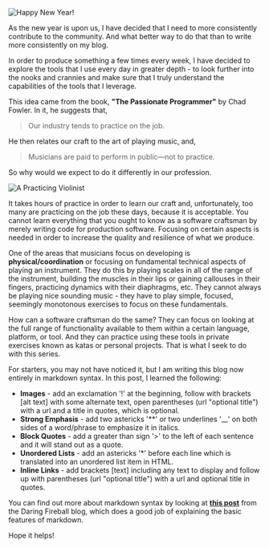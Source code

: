 ![](https://raw2.github.com/toddmeinershagen/Blog.Posts/master/images/happy_new_year_banner.jpg "Happy New Year!")

As the new year is upon us, I have decided that I need to more consistently contribute to the community.  And what better way to do that than to write more consistently on my blog. 

In order to produce something a few times every week, I have decided to explore the tools that I use every day in greater depth - to look further into the nooks and crannies and make sure that I truly understand the capabilities of the tools that I leverage.  

This idea came from the book, __"The Passionate Programmer"__ by Chad Fowler.  In it, he suggests that, 

> Our industry tends to practice on the job.

He then relates our craft to the art of playing music, and, 

> Musicians are paid to perform in public—not to practice.  

So why would we expect to do it differently in our profession.  

![](https://raw2.github.com/toddmeinershagen/Blog.Posts/master/images/musician_practicing.jpg "A Practicing Violinist")

It takes hours of practice in order to learn our craft and, unfortunately, too many are practicing on the job these days, because it is acceptable.  You cannot learn everything that you ought to know as a software craftsman by merely writing code for production software.  Focusing on certain aspects is needed in order to increase the quality and resilience of what we produce.  

One of the areas that musicians focus on developing is **physical/coordination** or focusing on fundamental technical aspects of playing an instrument.  They do this by playing scales in all of the range of the instrument, building the muscles in their lips or gaining callouses in their fingers, practicing dynamics with their diaphragms, etc.  They cannot always be playing nice sounding music - they have to play simple, focused, seemingly monotonous exercises to focus on these fundamentals.

How can a software craftsman do the same?  They can focus on looking at the full range of functionality available to them within a certain language, platform, or tool.  And they can practice using these tools in private exercises known as katas or personal projects.  That is what I seek to do with this series.  

For starters, you may not have noticed it, but I am writing this blog now entirely in markdown syntax.  In this post, I learned the following:

* **Images** - add an exclamation '!' at the beginning, follow with brackets [alt text] with some alternate text, open parentheses (url "optional title") with a url and a title in quotes, which is optional.
* **Strong Emphasis** - add two astericks '**' or two underlines '__' on both sides of a word/phrase to emphasize it in italics.
* **Block Quotes** - add a greater than sign '>' to the left of each sentence and it will stand out as a quote.
* **Unordered Lists** - add an astericks '*' before each line which is translated into an unordered list item in HTML.
* **Inline Links** - add brackets [text] including any text to display and follow up with parentheses (url "optional title") with a url and optional title in quotes.

You can find out more about markdown syntax by looking at **[this post](http://daringfireball.net/projects/markdown/syntax#img)** from the Daring Fireball blog, which does a good job of explaining the basic features of markdown.

Hope it helps!